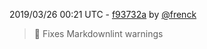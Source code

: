 2019/03/26 00:21 UTC - [f93732a](https://github.com/hassio-addons/addon-vscode/commit/f93732ac2d5dbdde3afd293a1ff5c692ed20474a) by [@frenck](https://github.com/frenck)
> :shirt: Fixes Markdownlint warnings 

